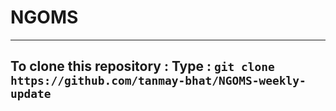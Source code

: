 # NGOMS 
------------------------------------------------------------------------------------
To clone this repository :
Type : `git clone https://github.com/tanmay-bhat/NGOMS-weekly-update`
------------------------------------------------------------------------------------

